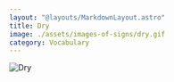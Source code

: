 ```yaml
---
layout: "@layouts/MarkdownLayout.astro"
title: Dry
image: ./assets/images-of-signs/dry.gif
category: Vocabulary
---
```


![Dry](@signs/dry.gif)
